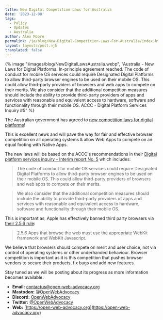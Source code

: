 ```yaml
---
title: New Digital Competition Laws for Australia
date: '2023-12-08'
tags:
  - Policy
  - Updates
  - Australia
author: Alex Moore
permalink: /ja/blog/New-Digital-Competition-Laws-For-Australia/index.html
layout: layouts/post.njk
translated: false
---
```


{% image
  "/images/blog/NewDigitalLawsAustralia.webp",
  "Australia - New Laws for Digital Platforms. In-principle agreement reached. The code of conduct for mobile OS services could require Designated Digital Platforms to allow third-party browser engines to be used on their mobile OS. This could allow third-party providers of browsers and web apps to compete on their merits. We also consider that the additional competition measures should include the ability to provide third-party providers of apps and services with reasonable and equivalent access to hardware, software and functionality through their mobile OS. ACCC - Digital Platform Services Inquiry #5"
%}

The Australian government has agreed to [new competition laws for digital platforms](https://www.accc.gov.au/media-release/consumers-and-small-businesses-to-benefit-from-proposed-new-regulation-of-digital-platforms)!

This is excellent news and will pave the way for fair and effective browser competition on all operating systems & allow Web Apps to compete on an equal footing with Native Apps.

The new laws will be based on the ACCC's recommendations in their [Digital platform services inquiry - Interim report No. 5](https://www.accc.gov.au/system/files/Digital%20platform%20services%20inquiry%20-%20September%202022%20interim%20report.pdf) which includes:

> The code of conduct for mobile OS services could require Designated Digital Platforms to allow third-party browser engines to be used on their mobile OS. This could allow third-party providers of browsers and web apps to compete on their merits.

> We also consider that the additional competition measures should include the ability to provide third-party providers of apps and services with reasonable and equivalent access to hardware, software and functionality through their mobile OS.

This is important as, Apple has effectively banned third party browsers via [their 2.5.6 rule](https://developer.apple.com/app-store/review/guidelines/#:~:text=2.5.6%20Apps%20that%20browse%20the%20web%20must%20use%20the%20appropriate%20WebKit%20framework%20and%20WebKit%20Javascript.):
> 2.5.6 Apps that browse the web must use the appropriate WebKit framework and WebKit Javascript.

We believe that browsers should compete on merit and user choice, not via control of operating systems or other underhanded behaviour. Browser competition is important as it is this competition that pushes browser vendors to secure their products, fix bugs and add new features.

Stay tuned as we will be posting about its progress as more information becomes available.
- **Email:**        [contactus@open-web-advocacy.org](mailto:contactus@open-web-advocacy.org)
- **Mastodon:**      [@OpenWebAdvocacy](https://mastodon.social/@owa)
- **Discord:**      [OpenWebAdvocacy](https://discord.gg/x53hkqrRKx)
- **Twitter:**      [@OpenWebAdvocacy](https://twitter.com/OpenWebAdvocacy)
- **Web:**         [https://open-web-advocacy.org](https://open-web-advocacy.org)

